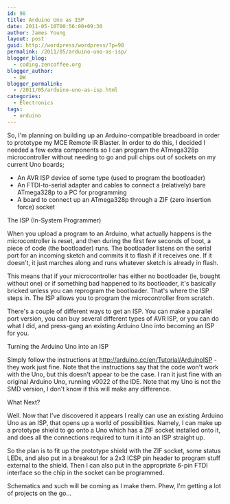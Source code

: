 ```yaml
---
id: 98
title: Arduino Uno as ISP
date: 2011-05-10T00:56:00+09:30
author: James Young
layout: post
guid: http://wordpress/wordpress/?p=98
permalink: /2011/05/arduino-uno-as-isp/
blogger_blog:
  - coding.zencoffee.org
blogger_author:
  - DW
blogger_permalink:
  - /2011/05/arduino-uno-as-isp.html
categories:
  - Electronics
tags:
  - arduino
---
```

So, I'm planning on building up an Arduino-compatible breadboard in order to prototype my MCE Remote IR Blaster. In order to do this, I decided I needed a few extra components so I can program the ATmega328p microcontroller without needing to go and pull chips out of sockets on my current Uno boards;

  * An AVR ISP device of some type (used to program the bootloader)
  * An FTDI-to-serial adapter and cables to connect a (relatively) bare ATmega328p to a PC for programming
  * A board to connect up an ATmega328p through a ZIF (zero insertion force) socket

<span><span><a name="more"></a>The ISP (In-System Programmer)</span></span>

When you upload a program to an Arduino, what actually happens is the microcontroller is reset, and then during the first few seconds of boot, a piece of code (the bootloader) runs. The bootloader listens on the serial port for an incoming sketch and commits it to flash if it receives one. If it doesn't, it just marches along and runs whatever sketch is already in flash.

This means that if your microcontroller has either no bootloader (ie, bought without one) or if something bad happened to its bootloader, it's basically bricked unless you can reprogram the bootloader. That's where the ISP steps in. The ISP allows you to program the microcontroller from scratch.

There's a couple of different ways to get an ISP. You can make a parallel port version, you can buy several different types of AVR ISP, or you can do what I did, and press-gang an existing Arduino Uno into becoming an ISP for you.

<span>Turning the Arduino Uno into an ISP</span>

Simply follow the instructions at <http://arduino.cc/en/Tutorial/ArduinoISP> - they work just fine. Note that the instructions say that the code won't work with the Uno, but this doesn't appear to be the case. I ran it just fine with an original Arduino Uno, running v0022 of the IDE. Note that my Uno is not the SMD version, I don't know if this will make any difference.

<span>What Next?</span>

Well. Now that I've discovered it appears I really can use an existing Arduino Uno as an ISP, that opens up a world of possibilities. Namely, I can make up a prototype shield to go onto a Uno which has a ZIF socket installed onto it, and does all the connections required to turn it into an ISP straight up.

So the plan is to fit up the prototype shield with the ZIF socket, some status LEDs, and also put in a breakout for a 2x3 ICSP pin header to program stuff external to the shield. Then I can also put in the appropriate 6-pin FTDI interface so the chip in the socket can be programmed.

Schematics and such will be coming as I make them. Phew, I'm getting a lot of projects on the go...